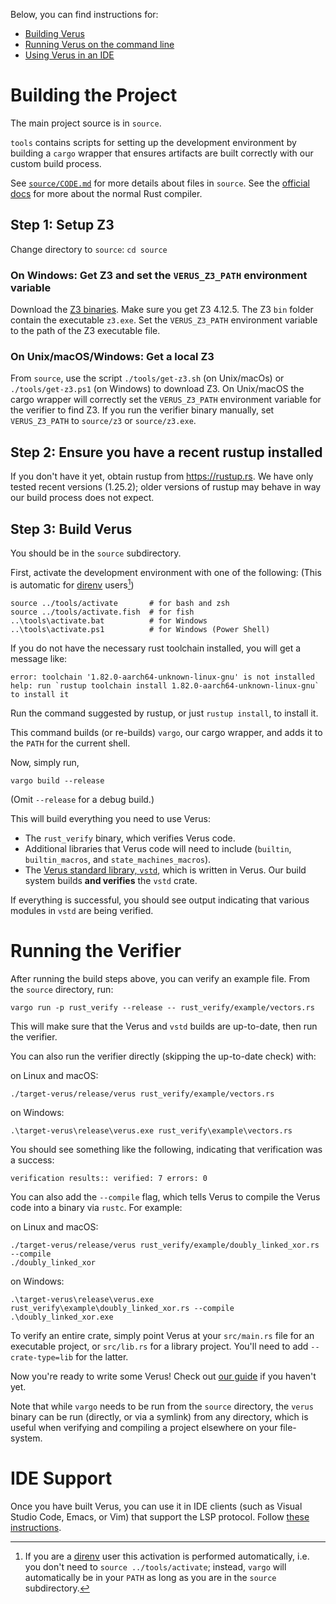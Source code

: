 Below, you can find instructions for:
  * [Building Verus](./INSTALL.md#building-the-project)
  * [Running Verus on the command line](./INSTALL.md#running-the-verifier)
  * [Using Verus in an IDE](./INSTALL.md#ide-support)

# Building the Project

The main project source is in `source`.

`tools` contains scripts for setting up the development environment by
building a `cargo` wrapper that ensures artifacts are built correctly with
our custom build process.

See [`source/CODE.md`](source/CODE.md) for more details about files in `source`.  See the
[official docs](https://rustc-dev-guide.rust-lang.org/) for more about the
normal Rust compiler.

## Step 1: Setup Z3

Change directory to `source`: `cd source`

### On Windows: Get Z3 and set the `VERUS_Z3_PATH` environment variable

Download the [Z3 binaries](https://github.com/Z3Prover/z3/releases).
Make sure you get Z3 4.12.5.
The Z3 `bin` folder contain the executable `z3.exe`.
Set the `VERUS_Z3_PATH` environment variable to the path of the Z3 executable file.

### On Unix/macOS/Windows: Get a local Z3

From `source`, use the script `./tools/get-z3.sh` (on Unix/macOs) or `./tools/get-z3.ps1` (on Windows) to download Z3.
On Unix/macOS the cargo wrapper will correctly set the `VERUS_Z3_PATH` environment variable for the verifier to find Z3.
If you run the verifier binary manually, set `VERUS_Z3_PATH` to `source/z3` or `source/z3.exe`.

## Step 2: Ensure you have a recent rustup installed

If you don't have it yet, obtain rustup from https://rustup.rs.
We have only tested recent versions (1.25.2); older versions of rustup may behave in way our build
process does not expect.

## Step 3: Build Verus

You should be in the `source` subdirectory.

First, activate the development environment with one of the following: (This is automatic for [direnv](https://direnv.net/) users[^1])

```
source ../tools/activate       # for bash and zsh
source ../tools/activate.fish  # for fish
..\tools\activate.bat          # for Windows
..\tools\activate.ps1          # for Windows (Power Shell)
```

If you do not have the necessary rust toolchain installed, you will get a message like:
```
error: toolchain '1.82.0-aarch64-unknown-linux-gnu' is not installed
help: run `rustup toolchain install 1.82.0-aarch64-unknown-linux-gnu` to install it
```
Run the command suggested by rustup, or just `rustup install`, to install it.

This command builds (or re-builds) `vargo`, our cargo wrapper, and adds it to the `PATH` for the current shell.

Now, simply run,

```
vargo build --release
```

(Omit `--release` for a debug build.)

This will build everything you need to use Verus:
- The `rust_verify` binary, which verifies Verus code.
- Additional libraries that Verus code will need to include (`builtin`, `builtin_macros`, and `state_machines_macros`).
- The [Verus standard library, `vstd`](https://verus-lang.github.io/verus/verusdoc/vstd/), which is written in Verus. Our build system builds **and verifies** the `vstd` crate.

If everything is successful, you should see output indicating that various modules in `vstd` are being verified.

# Running the Verifier 

After running the build steps above, you can verify an example file.
From the `source` directory, run:

```
vargo run -p rust_verify --release -- rust_verify/example/vectors.rs
```

This will make sure that the Verus and `vstd` builds are up-to-date, then run the verifier.

You can also run the verifier directly (skipping the up-to-date check) with:

on Linux and macOS:

```
./target-verus/release/verus rust_verify/example/vectors.rs
```

on Windows:

```
.\target-verus\release\verus.exe rust_verify\example\vectors.rs
```

You should see something like the following, indicating that verification was a success:

```
verification results:: verified: 7 errors: 0
```

You can also add the `--compile` flag, which tells Verus to compile the Verus code into a binary via `rustc`. For example:

on Linux and macOS:

```
./target-verus/release/verus rust_verify/example/doubly_linked_xor.rs --compile
./doubly_linked_xor
```

on Windows:

```
.\target-verus\release\verus.exe rust_verify\example\doubly_linked_xor.rs --compile
.\doubly_linked_xor.exe
```
To verify an entire crate, simply point Verus at your `src/main.rs` file for an executable project, or `src/lib.rs` for a library project. You'll need to add `--crate-type=lib` for the latter.

Now you're ready to write some Verus! Check out [our guide](https://verus-lang.github.io/verus/guide/getting_started.html) if you haven't yet.

Note that while `vargo` needs to be run from the `source` directory, the `verus` binary can be run (directly, or via a symlink) from any
directory, which is useful when verifying and compiling a project elsewhere on your file-system.

# IDE Support

Once you have built Verus, you can use it in IDE clients (such as Visual Studio
Code, Emacs, or Vim) that support the LSP protocol.  Follow [these instructions](https://verus-lang.github.io/verus/guide/ide_support.html).

[^1]: If you are a [direnv](https://direnv.net/) user this activation is performed automatically, i.e. you don't need to `source ../tools/activate`; instead, `vargo` will automatically be in your `PATH` as long as you are in the `source` subdirectory.
